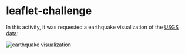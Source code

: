 # leaflet-challenge

In this activity, it was requested a earthquake visualization of the [USGS data](https://earthquake.usgs.gov/earthquakes/feed/v1.0/geojson.php):

![earthquake visualization](https://github.com/cami5326/.PNG)